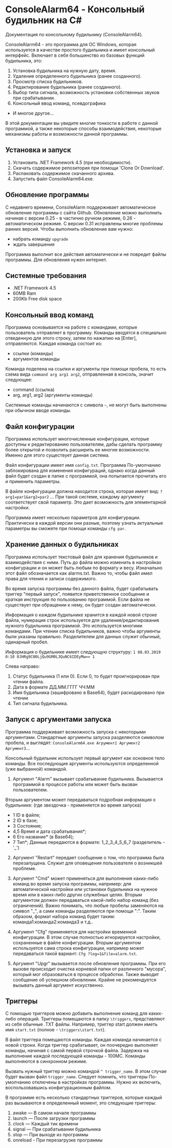 # ConsoleAlarm64 - Консольный будильник на C#

Документация по консольному будильнику (ConsoleAlarm64). 


ConsoleAlarm64 - это программа для ОС Windows, которая используется в качестве
простого будильника и имеет консольный интерфейс. Включает в себя большинство
из базовых функций будильника, это:

 1. Установка будильника на нужную дату, время.
 2. Удаление определенного будильника (ранее созданного).
 3. Просмотр списка будильников.
 4. Редактирование будильника (ранее созданного).
 5. Выбор типа сигнала, возможность установки собственных звуков при срабатывании.
 6. Консольный ввод команд, псевдографика
 - И многое другое...

В этой документации вы увидите многие тонкости в работе с данной программой, а также
некоторые способы взаимодействия, некоторые механизмы работы и возможности данной программы.


Установка и запуск
--------------------

 1. Установить .NET Framework 4.5 (при необходимости).
 2. Скачать содержимое репозитория при помощи 'Clone Or Download'.
 3. Распаковать содержимое скачанного архива.
 4. Запустить файл ConsoleAlarm64.exe.


Обновление программы
--------------------
С недавнего времени, ConsoleAlarm поддерживает автоматическое обновление программы с сайта Github. Обновление можно выполнить начиная с
версии 0.25 - в частично ручном режиме, 0.26 - автоматическом режиме. С версии 0.31 исправлены многие проблемы ранних версий.
Чтобы выполнить обновление вам нужно:
- набрать команду `upgrade`
- ждать завершения

Программа выполнит все действия автоматически и не повредит файлы программы.
Для обновления нужен интернет.


Системные требования
----------------------

- .NET Framework 4.5
- 60MB Ram
- 200Kb Free disk space


Консольный ввод команд
-----------------------

Программа основывается на работе с командами, которые пользователь отправляет в программу. Команды вводятся
в специально отведенную для этого строку, затем по нажатию на [Enter], отправляются. Каждая команда состоит из:
- ссылки (команды)
- аргументов команды

Команда поделена на ссылки и аргументы при помощи пробела, то есть схема вида `command arg arg1 arg2`, отправленная в 
консоль, значит следующее:
- command (ссылка)
- arg, arg1, arg2 (аргументы команды)

Системные команды начинаются с символа `~`, не могут быть выполнены при обычном вводе команды.



Файл конфигурации
------------------

Программа использует многочисленные конфигурации, которые доступны к редактированию пользователям, 
дабы сделать программу более открытой и позволить расширить ее многие возможности. Именно для этого 
существует данная система.

Файл конфигурации имеет имя  `config.txt`. Программа По-умолчанию заблокирована для изменения конфигураций,
однако когда данный файл будет создан в папке с программой, она попытается прочитать его и применить параметры.

В файле конфигурации должна находится строка, которая имеет вид: `?arg1=par1&arg2=par2` ...
При такой системе, каждому аргументу соответствует свой параметр. Это дает возможность для элементарной настройки.

Программа имеет несколько параметров для конфигурации. Практически в каждой версии они разные, поэтому узнать актуальные
параметры вы сможете при помощи команды `cfg par`.



Хранение данных о будильниках
-------------------------
 Программа использует текстовый файл для хранения будильников и взаимодействия
 с ними. Путь до файла можно изменить в настройках конфигурации и он может быть
 любым по формату и весу. Изначально этот файл обозначается как alarms.txt.
 Важно то, чтобы файл имел права для чтения и записи содержимого.
 
 Во время запуска программы без данного файла, будет срабатывать триггер "первый запуск",
 появится приветственное сообщение и краткая инструкция по пользованию программой.
 Если файла не существует при обращении к нему, он будет создан автоматически.
 
 Информация о каждом будильнике хранится в каждой новой строке файла, нумерация строк
 используется для удаления/редактирования нужного будильника программой. Это используется
 многими командами.
 При чтении списка будильников, важно чтобы аргументы были указаны правильно. 
 Разделителем для данных служит обычный, одинарный пробел.
 
 
 Информация о будильнике имеет следующую структуру:
 `1 08.03.2019 0:10 0JHRg9C00LjQu9GM0L3QuNC6IDEyMw== 1`
 
 Слева направо:
 
 1. Статус будильника (1 или 0). Если 0, то будет проигнорирован при чтении файла.
 2. Дата в формате ДД.ММ.ГГГГ ЧЧ:ММ
 3. Имя будильника (зашифровано в Base64), будет раскодировано при чтении
 4. Тип сигнала будильника.



Запуск с аргументами запуска
------------------------------
 Программа поддерживает возможность запуска с некоторыми аргументами.
 Стандартные аргументы запуска разделяются символом пробела, и выглядят:
 `ConsoleAlarm64.exe Агрумент1 Аргумент2 Аргумент3`...
 
 Консольный будильник использует первый аргумент как основное тело команды.
 Все последующие аргументы используются определенной (уже выбранной) командой.


 1. Аргумент "Alarm" вызывает срабатывание будильника. Вызывается программой
 в процессе работы или может быть вызван пользователем. 
 
 Вторым аргументом может передаваться подробная информация о будильнике:
(где звездочка - применяется во время запуска)
 - 1 ID в файле;
 - 2 ID в базе;
 - 3 Состояние;
 - 4,5 Время и дата срабатывания*;
 - 6 Его название* (в Base64);
 - 7 Тип*;
 Данные передаются в формате: 1_2_3_4_5_6_7 (разделитель - '_')
 
 2. Аргумент "Restart" передает сообщение о том, что программа была перезапущена.
 Служит для оповещения пользователя о возникшей проблеме.
 
 3. Аргумент "Cmd" может применяться для выполнения каких-либо команд во время запуска программы, например: 
 для автоматической настройки или установки будильника на нужное время или в каких-либо других служебных целях.
 Вторым аргументом должен передаваться какой-либо набор команд (без ограничений).
 Важно понимать, что любые пробелы заменяются на символ "_", а сами команды разделяются при помощи ":".
 Таким образом, формат набора команд будет таким: команда1:команда2:команда3 и т.д..
 
4. Аргумент "Cfg" применяется для настройки временной конфигурации. В этом случае полностью игнорируется настройки,
 сохраненные в файле конфигурации. Вторым аргументом используется сама строка конфигурации, например может
 передаваться такой вариант: `Cfg ?log=1&file=alarm.txt`.

5. Аргумент "Upgr" вызывается после обновления программы. При его вызове происходит очистка корневой папки от различного "мусора",
 который мог образоваться в процессе обработки. Также выводит сообщение об успешном обновлении. Крайне не рекомендуется вызывать
 данный аргумент искуственно.
 
Триггеры
---------

С помощью триггеров можно добавить выполнение команд для каких-либо операций. Триггеры помещаются в папку `\triggers`,
представляют из себя обычные .TXT файлы. Например, триггер start должен иметь имя `start.txt` (полное - `\triggers\start.txt`).

В файл триггера помещаются команды. Каждая команда начинается с новой строки. Когда триггер срабатывает, он поочередно
выполняет команды, начиная с самой первой строчкой файла. Задержка на выполнение каждой последующей команды - 100МС.
Команды выполняются в синхронном режиме.

Вызвать нужный триггер можно командой `^ trigger_name`. В этом случае будет вызван файл `trigger_name`.
Следует помнить, что триггеры По-умолчанию отключены в настройках программы. Нужно их включить, воспользовавшись
конфигурационным файлом.

В программе есть несколько стандартных триггеров, которые каждый раз вызываются в определенный момент, 
это следующие триггеры:

1. awake      —  В самом начале программы
2. launch     —  После загрузки программы
3. clock      —  Каждый тик времени
4. signal     —  При срабатывании будильника
5. stop       —  При выходе из программы
6. onreload   -  При перезагрузке программы
